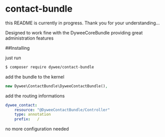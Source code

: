 # contact-bundle

this README is currently in progress. Thank you for your understanding...

Designed to work fine with the DyweeCoreBundle providing great administration features

##Installing

just run
```bash
$ composer require dywee/contact-bundle
```

add the bundle to the kernel
```php
new Dywee\ContactBundle\DyweeContactBundle(),
```

add the routing informations
```yml
dywee_contact:
    resource: "@DyweeContactBundle/Controller"
    type: annotation
    prefix:   /
```

no more configuration needed
